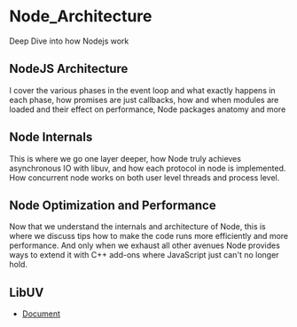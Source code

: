 # Node_Architecture

Deep Dive into how Nodejs work

## NodeJS Architecture

I cover the various phases in the event loop and what exactly happens in each phase, how promises are just callbacks, how and when modules are loaded and their effect on performance, Node packages anatomy and more

## Node Internals

This is where we go one layer deeper, how Node truly achieves asynchronous IO with libuv, and how each protocol in node is implemented. How concurrent node works on both user level threads and process level.

## Node Optimization and Performance

Now that we understand the internals and architecture of Node, this is where we discuss tips how to make the code runs more efficiently and more performance. And only when we exhaust all other avenues Node provides ways to extend it with C++ add-ons where JavaScript just can't no longer hold.

## LibUV

- [Document](https://docs.libuv.org/en/v1.x/design.html)
